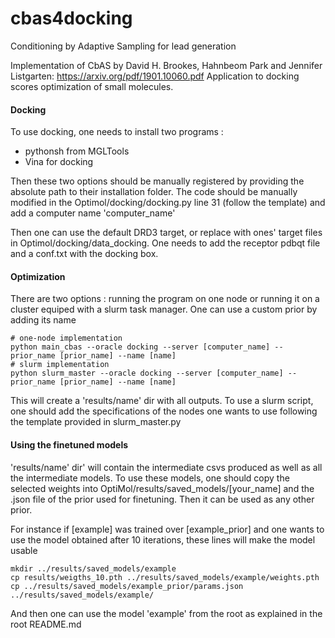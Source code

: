 # cbas4docking
Conditioning by Adaptive Sampling for lead generation

Implementation of CbAS by David H. Brookes, Hahnbeom Park and Jennifer Listgarten: https://arxiv.org/pdf/1901.10060.pdf 
Application to docking scores optimization of small molecules. 

#### Docking

To use docking, one needs to install two programs : 
- pythonsh from MGLTools
- Vina for docking

Then these two options should be manually registered by providing the 
absolute path to their installation folder. The code should be manually modified
in the Optimol/docking/docking.py line 31 (follow the template) and add a 
computer name 'computer_name'

Then one can use the default DRD3 target, or replace with ones' target files
in Optimol/docking/data_docking. One needs to add the receptor pdbqt file 
and a conf.txt with the docking box.

#### Optimization

There are two options :
running the program on one node or running it on a cluster equiped with a slurm
task manager. One can use a custom prior by adding its name

```
# one-node implementation
python main_cbas --oracle docking --server [computer_name] --prior_name [prior_name] --name [name]
# slurm implementation
python slurm_master --oracle docking --server [computer_name] --prior_name [prior_name] --name [name]
```

This will create a 'results/name' dir with all outputs. To use a slurm script,
one should add the specifications of the nodes one wants to use following
the template provided in slurm_master.py

#### Using the finetuned models
'results/name' dir' will contain the intermediate csvs produced as well as all 
the intermediate models. To use these models, one should copy the selected weights
into OptiMol/results/saved_models/[your_name] and the .json file of the prior
used for finetuning. Then it can be used as any other prior.

For instance if [example] was trained over [example_prior] and one wants to use
the model obtained after 10 iterations, these lines will make the model usable 

```
mkdir ../results/saved_models/example
cp results/weigths_10.pth ../results/saved_models/example/weights.pth
cp ../results/saved_models/example_prior/params.json ../results/saved_models/example/
```

And then one can use the model 'example' from the root as explained in the root README.md


